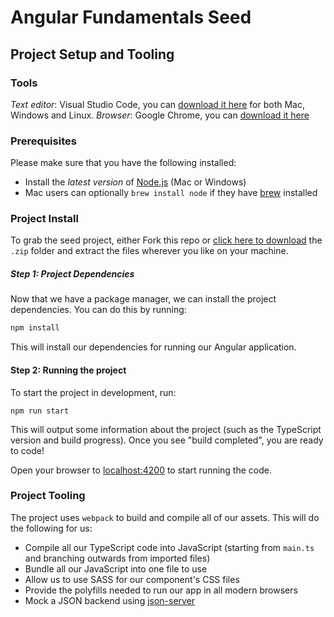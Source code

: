 # Angular Fundamentals Seed

## Project Setup and Tooling

### Tools

*Text editor*: Visual Studio Code, you can [download it here](http://code.visualstudio.com) for both Mac, Windows and Linux.
*Browser*: Google Chrome, you can [download it here](https://www.google.com/chrome)

### Prerequisites

Please make sure that you have the following installed:

* Install the *latest version* of [Node.js](http://nodejs.org) (Mac or Windows)
* Mac users can optionally `brew install node` if they have [brew](http://brew.sh) installed

### Project Install

To grab the seed project, either Fork this repo or [click here to download](https://github.com/AditechGH/angular-pro-src/archive/master.zip) the `.zip` folder and extract the files wherever you like on your machine.

##### Step 1: Project Dependencies

Now that we have a package manager, we can install the project dependencies. You can do this by running:

```bash
npm install
```

This will install our dependencies for running our Angular application.

#### Step 2: Running the project

To start the project in development, run:

```
npm run start
```

This will output some information about the project (such as the TypeScript version and build progress). Once you see "build completed", you are ready to code!

Open your browser to [localhost:4200](http://localhost:4200) to start running the code.

### Project Tooling

The project uses `webpack` to build and compile all of our assets. This will do the following for us:

* Compile all our TypeScript code into JavaScript (starting from `main.ts` and branching outwards from imported files)
* Bundle all our JavaScript into one file to use
* Allow us to use SASS for our component's CSS files
* Provide the polyfills needed to run our app in all modern browsers
* Mock a JSON backend using [json-server](https://github.com/typicode/json-server)
